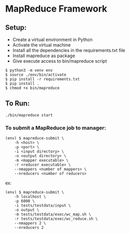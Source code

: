 # MapReduce Framework

## Setup:
- Create a virtual environment in Python
- Activate the virtual machine
- Install all the dependencies in the requirements.txt file 
- Install mapreduce as package
- Give execute access to bin/mapreduce script
```
$ python3 -m venv env
$ source ./env/bin/activate
$ pip install -r requirements.txt
$ pip install .
$ chmod +x bin/mapreduce
```

## To Run:
```
./bin/mapreduce start
```

### To submit a MapReduce job to manager:
``` 
(env) $ mapreduce-submit \
	-h <host> \
	-p <port> \
	-i <input directory> \
	-o <output directory> \
	-m <mapper executable> \
	-r <reducer executable> \
	--nmappers <number of mappers> \
	--nreducers <number of reducers>
```
ex: 
```
(env) $ mapreduce-submit \
	-h localhost \
	-p 6000 \
	-i tests/testdata/input \
	-o output \
	-m tests/testdata/exec/wc_map.sh \
	-r tests/testdata/exec/wc_reduce.sh \
	--nmappers 2 \
	--nreducers 2
```